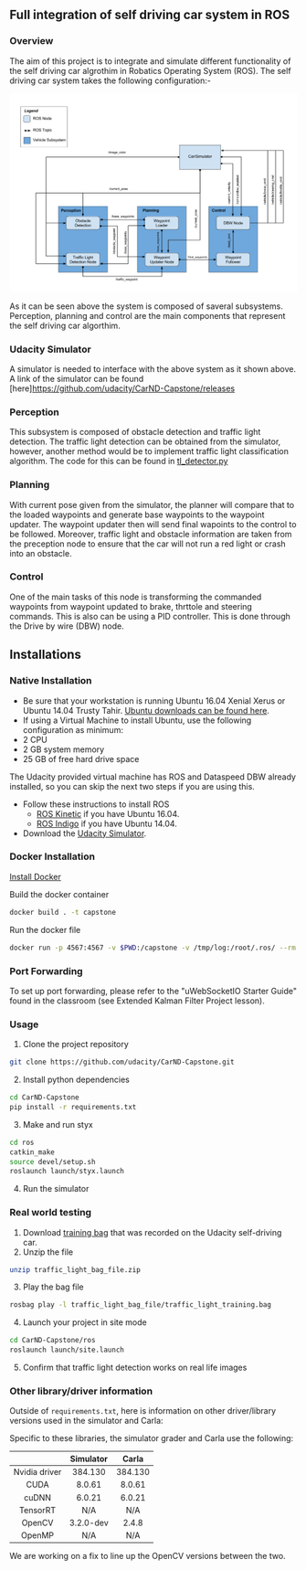 ## Full integration of self driving car system in ROS
### Overview
The aim of this project is to integrate and simulate different functionality of the self driving car algrothim in Robatics Operating System (ROS). The self driving car system takes the following configuration:- 

![Alt text](imgs/final-project-ros-graph-v2.png?raw=true "Overview")

As it can be seen above the system is composed of saveral subsystems. Perception, planning and control are the main components that represent the self driving car algorthim. 

### Udacity Simulator 
A simulator is needed to interface with the above system as it shown above. A link of the simulator can be found [here]https://github.com/udacity/CarND-Capstone/releases


### Perception 
This subsystem is composed of obstacle detection and traffic light detection. The traffic light detection can be obtained from the simulator, however, another method would be to implement traffic light classification algorithm. The code for this can be found in [tl_detector.py](ros/src/tl_detection/tl_detector.py) 


### Planning  
With current pose given from the simulator, the planner will compare that to the loaded waypoints and generate base waypoints to the waypoint updater. The waypoint updater then will send final wapoints to the control to be followed. Moreover, traffic light and obstacle information are taken from the preception node to ensure that the car will not run a red light or crash into an obstacle. 

### Control 
One of the main tasks of this node is transforming the commanded waypoints from waypoint updated to brake, thrttole and steering commands. This is also can be using a PID controller. This is done through the Drive by wire (DBW) node. 

## Installations

### Native Installation

* Be sure that your workstation is running Ubuntu 16.04 Xenial Xerus or Ubuntu 14.04 Trusty Tahir. [Ubuntu downloads can be found here](https://www.ubuntu.com/download/desktop).
*    If using a Virtual Machine to install Ubuntu, use the following configuration as minimum:
  * 2 CPU
  * 2 GB system memory
  * 25 GB of free hard drive space

  The Udacity provided virtual machine has ROS and Dataspeed DBW already installed, so you can skip the next two steps if you are using this.

* Follow these instructions to install ROS
  * [ROS Kinetic](http://wiki.ros.org/kinetic/Installation/Ubuntu) if you have Ubuntu 16.04.
  * [ROS Indigo](http://wiki.ros.org/indigo/Installation/Ubuntu) if you have Ubuntu 14.04.
* Download the [Udacity Simulator](https://github.com/udacity/CarND-Capstone/releases).

### Docker Installation
[Install Docker](https://docs.docker.com/engine/installation/)

Build the docker container
```bash
docker build . -t capstone
```

Run the docker file
```bash
docker run -p 4567:4567 -v $PWD:/capstone -v /tmp/log:/root/.ros/ --rm -it capstone
```

### Port Forwarding
To set up port forwarding, please refer to the "uWebSocketIO Starter Guide" found in the classroom (see Extended Kalman Filter Project lesson).

### Usage

1. Clone the project repository
```bash
git clone https://github.com/udacity/CarND-Capstone.git
```

2. Install python dependencies
```bash
cd CarND-Capstone
pip install -r requirements.txt
```
3. Make and run styx
```bash
cd ros
catkin_make
source devel/setup.sh
roslaunch launch/styx.launch
```
4. Run the simulator

### Real world testing
1. Download [training bag](https://s3-us-west-1.amazonaws.com/udacity-selfdrivingcar/traffic_light_bag_file.zip) that was recorded on the Udacity self-driving car.
2. Unzip the file
```bash
unzip traffic_light_bag_file.zip
```
3. Play the bag file
```bash
rosbag play -l traffic_light_bag_file/traffic_light_training.bag
```
4. Launch your project in site mode
```bash
cd CarND-Capstone/ros
roslaunch launch/site.launch
```
5. Confirm that traffic light detection works on real life images

### Other library/driver information
Outside of `requirements.txt`, here is information on other driver/library versions used in the simulator and Carla:

Specific to these libraries, the simulator grader and Carla use the following:

|        | Simulator | Carla  |
| :-----------: |:-------------:| :-----:|
| Nvidia driver | 384.130 | 384.130 |
| CUDA | 8.0.61 | 8.0.61 |
| cuDNN | 6.0.21 | 6.0.21 |
| TensorRT | N/A | N/A |
| OpenCV | 3.2.0-dev | 2.4.8 |
| OpenMP | N/A | N/A |

We are working on a fix to line up the OpenCV versions between the two.
